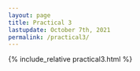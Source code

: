 ```yaml
---
layout: page
title: Practical 3
lastupdate: October 7th, 2021
permalink: /practical3/
---
```


{% include_relative practical3.html %}
